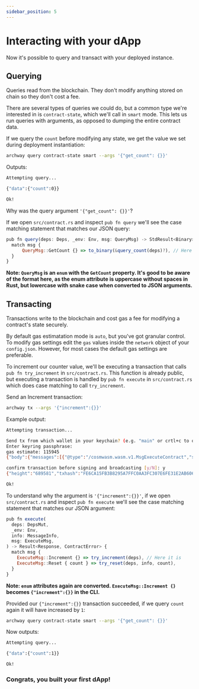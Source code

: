 ```yaml
---
sidebar_position: 5
---
```


# Interacting with your dApp

Now it's possible to query and transact with your deployed instance. 

## Querying

Queries read from the blockchain. They don't modify anything stored on chain so they don't cost a fee.

There are several types of queries we could do, but a common type we're interested in is `contract-state`, which we'll call in `smart` mode. This lets us run queries with arguments, as opposed to dumping the entire contract data.

If we query the `count` before modifying any state, we get the value we set during deployment instantiation:

```bash
archway query contract-state smart --args '{"get_count": {}}'
```

Outputs:
```bash
Attempting query...

{"data":{"count":0}}

Ok!
```

Why was the query argument `'{"get_count": {}}'`?

If we open `src/contract.rs` and inspect `pub fn query` we'll see the case matching statement that matches our JSON query:
```javascript
pub fn query(deps: Deps, _env: Env, msg: QueryMsg) -> StdResult<Binary> {
  match msg {
      QueryMsg::GetCount {} => to_binary(&query_count(deps)?), // Here it is
  }
}
```

**Note: `QueryMsg` is an `enum` with the `GetCount` property. It's good to be aware of the format here, as the enum attribute is uppercase without spaces in Rust, but lowercase with snake case when converted to JSON arguments.**

## Transacting

Transactions write to the blockchain and cost gas a fee for modifying a contract's state securely.

By default gas estimatation mode is `auto`, but you've got granular control. To modify gas settings edit the `gas` values inside the `network` object of your `config.json`. However, for most cases the default gas settings are preferable.

To increment our counter value, we'll be executing a transaction that calls `pub fn try_increment` in `src/contract.rs`. This function is already public, but executing a transaction is handled by `pub fn execute` in `src/contract.rs` which does case matching to call `try_increment`.

Send an Increment transaction:
```bash
archway tx --args '{"increment":{}}'
```

Example output:
```bash
Attempting transaction...

Send tx from which wallet in your keychain? (e.g. "main" or crtl+c to quit): my-wallet
Enter keyring passphrase:
gas estimate: 115945
{"body":{"messages":[{"@type":"/cosmwasm.wasm.v1.MsgExecuteContract","sender":"wasm1j6aldkw59usszphp2jc9jlczxjzc76jdzspf8a","contract":"wasm1mkymgyhkdly5enpeq7tlyntnxvl539qnam2v3d","msg":"eyJpbmNyZW1lbnQiOnt9fQ==","funds":[]}],"memo":"","timeout_height":"0","extension_options":[],"non_critical_extension_options":[]},"auth_info":{"signer_infos":[],"fee":{"amount":[{"denom":"upebble","amount":"116"}],"gas_limit":"115945","payer":"","granter":""}},"signatures":[]}

confirm transaction before signing and broadcasting [y/N]: y
{"height":"689581","txhash":"FE6CA15FB3B8295A7FFC0AA3FC307E6FE31E2AB606EB58774C2668CC1CACF6E8","data":"0A090A0765786563757465","raw_log":"[{\"events\":[{\"type\":\"execute\",\"attributes\":[{\"key\":\"_contract_address\",\"value\":\"wasm1mkymgyhkdly5enpeq7tlyntnxvl539qnam2v3d\"}]},{\"type\":\"message\",\"attributes\":[{\"key\":\"action\",\"value\":\"execute\"},{\"key\":\"module\",\"value\":\"wasm\"},{\"key\":\"sender\",\"value\":\"wasm1j6aldkw59usszphp2jc9jlczxjzc76jdzspf8a\"}]},{\"type\":\"wasm\",\"attributes\":[{\"key\":\"_contract_address\",\"value\":\"wasm1mkymgyhkdly5enpeq7tlyntnxvl539qnam2v3d\"},{\"key\":\"method\",\"value\":\"try_increment\"}]}]}]","logs":[{"events":[{"type":"execute","attributes":[{"key":"_contract_address","value":"wasm1mkymgyhkdly5enpeq7tlyntnxvl539qnam2v3d"}]},{"type":"message","attributes":[{"key":"action","value":"execute"},{"key":"module","value":"wasm"},{"key":"sender","value":"wasm1j6aldkw59usszphp2jc9jlczxjzc76jdzspf8a"}]},{"type":"wasm","attributes":[{"key":"_contract_address","value":"wasm1mkymgyhkdly5enpeq7tlyntnxvl539qnam2v3d"},{"key":"method","value":"try_increment"}]}]}],"gas_wanted":"115945","gas_used":"98755"}

Ok!
```

To understand why the argument is `'{"increment":{}}'`, if we open `src/contract.rs` and inspect `pub fn execute` we'll see the case matching statement that matches our JSON argument:
```javascript
pub fn execute(
  deps: DepsMut,
  _env: Env,
  info: MessageInfo,
  msg: ExecuteMsg,
) -> Result<Response, ContractError> {
  match msg {
    ExecuteMsg::Increment {} => try_increment(deps), // Here it is
    ExecuteMsg::Reset { count } => try_reset(deps, info, count),
  }
}
```

**Note: `enum` attributes again are converted. `ExecuteMsg::Increment {}` becomes `{"increment":{}}` in the CLI.**

Provided our `{"increment":{}}` transaction succeeded, if we query `count` again it will have increased by `1`:
```bash
archway query contract-state smart --args '{"get_count": {}}'
```

Now outputs:
```bash
Attempting query...

{"data":{"count":1}}

Ok!
```

### Congrats, you built your first dApp!
